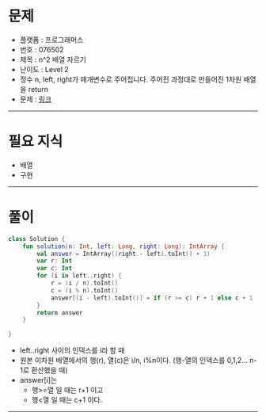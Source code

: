 # 문제
- 플랫폼 : 프로그래머스
- 번호 : 076502
- 제목 : n^2 배열 자르기
- 난이도 : Level 2
- 정수 n, left, right가 매개변수로 주어집니다. 주어진 과정대로 만들어진 1차원 배열을 return
- 문제 : <a href="https://school.programmers.co.kr/learn/courses/30/lessons/76502" target="_blank">링크</a>

---

# 필요 지식
- 배열
- 구현

---

# 풀이
```kotlin
class Solution {
    fun solution(n: Int, left: Long, right: Long): IntArray {
        val answer = IntArray((right - left).toInt() + 1)
        var r: Int
        var c: Int
        for (i in left..right) {
            r = (i / n).toInt()
            c = (i % n).toInt()
            answer[(i - left).toInt()] = if (r >= c) r + 1 else c + 1
        }
        return answer
    }

}
```
- left..right 사이의 인덱스를 i라 할 때
- 원본 이차원 배열에서의 행(r), 열(c)은 i/n, i%n이다. (행-열의 인덱스를 0,1,2... n-1로 환산했을 때)
- answer[i]는
  - 행>=열 일 때는 r+1 이고
  - 행<열 일 때는 c+1 이다.

---

